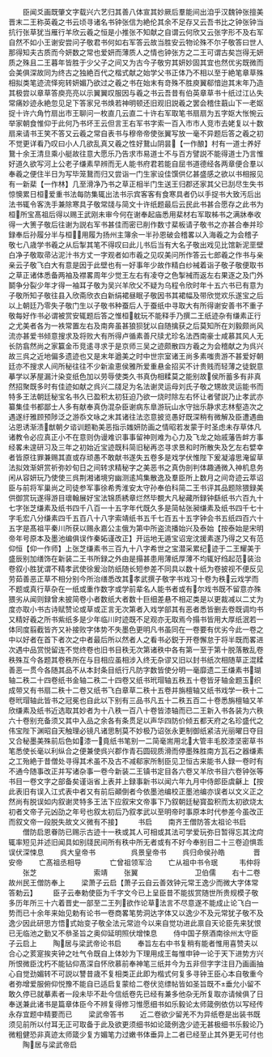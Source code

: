 <!-- { "loadSidebar": true } -->
　　臣闻爻画既肇文字载兴六艺归其善八体宣其妙厥后羣能间出洎乎汉魏钟张擅美晋末二王称英羲之书云顷寻诸名书钟张信为絶伦其余不足存又云吾书比之钟张钟当抗行张草犹当雁行羊欣云羲之恒是小推张不知献之自谓云何欣又云张字形不及右军自然不如小王谢安尝问子敬君书何如右军答云故当胜安云物论殊不尔子敬答曰世人那得知夫古质而今妍数之常也爱妍而薄质人之情也钟张方之二王可谓古矣岂得无妍质之殊且二王暮年皆胜于少父子之间又为古今子敬穷其妍妙固其宜也然优劣既微而会美俱深故同为终古之独絶百代之楷式献之始学父书正体乃不相以至于絶笔章草殊相拟类笔迹流怿宛转妍媚乃欲过之羲之书在始末有竒殊不胜庾翼郗愔迨其末年乃造其极尝以章草答庾亮亮以示翼翼叹服因与羲之书云吾昔有伯英章草书十纸过江亾失常痛妙迹永絶忽见足下答家兄书焕若神明顿还旧观旧説羲之罢会稽住蕺山下一老妪捉十许六角竹扇出市王聊问一枚直几云直二十许右军取笔书扇扇为五字妪大怅惋云举家朝食惟仰于此何乃书坏王云但言王右军书字索一百入市市人竞市去姥复以十数扇来请书王笑不答又云羲之常自表书与穆帝帝使张翼写放一毫不异题后答之羲之初不觉更详看乃叹曰小人几欲乱真又羲之性好鵞山阴昙【一作酿】村有一道士养好鵞十余王清旦乘小艇故往意大愿乐乃告求市易道士不与百方譬説不能得道士乃言惟好道久欲写河上公老子缣素早辨而无人能书府君若能自屈书道德经各两章便合羣以奉羲之便住半日为写毕笼鵞而归又尝诣一门生家设佳馔供亿甚盛感之欲以书相报见有一新棐【一作林】几至滑净乃书之草正相半门生送王归郡还家其父已刮尽生失书惊懊累日桓爱重书法每防集辄出法书示宾客客有食寒具者仍以手捉书大致汚后出法书辄令客洗手兼除寒具子敬常牋与简文十许纸题最后云民此书甚合愿存之此书为桓所宝髙祖后得以赐王武刚未审今何在谢奉起庙悉用棐材右军取柹书之满牀奉收得一大箦子敬后往谢为説右军书甚佳而密已削作数寸棐板请子敬书之亦甚合奉并珍録奉后孙履分半与桓用履为扬州主簿余一半孙恩破会稽畧以入海羲之为会稽子敬七八歳学书羲之从后掣其笔不得叹曰此儿书后当有大名子敬出戏见比馆新泥垩壁白净子敬取帚沾泥汁书方丈一字观者如市羲之见叹美问所作答云七郎羲之作书与亲亲云子敬飞白大有意是因于此壁也有一好事年少故作精白纱裓着诣子敬子敬便取书之草正诸体悉备两袖及襟畧周年少觉王左右有凌夺之色掣裓而返左右果逐之及门外鬬争分裂少年才得一袖耳子敬为吴兴羊欣父不疑为乌程令欣时年十五六书已有意为子敬所知子敬往县入欣斋欣衣白新绢裙昼眠子敬因书其裙幅及带欣觉欢乐遂宝之后以上朝廷乃零失子敬门生以子敬书种蚕后人于蚕纸中寻取大有所得谢安善书不重子敬每好作书必谓被赏安辄题后答之惟桓躭玩不能释手乃撰二王纸迹杂有缣素正行之尤美者各为一袟常置左右及南奔虽甚狼狈犹以自随擒获之后莫知所在刘毅颇尚风流亦甚爱书倾意搜求及将败大有所得卢循素善尺牍尤珍名法西南豪士咸慕其风人无长防翕然尚之家籯金币竞逺寻求于是京师三吴之迹颇散四方羲之为会稽献之为呉兴故三呉之近地偏多遗迹也又是末年遒美之时中世宗室诸王尚多素嗤贵游不甚爱好朝廷亦不搜求人间所秘往往不少新渝恵侯雅所爱重悬金招买不计贵贱而轻薄之徒鋭意摹学以茅屋漏汁染变纸色加以劳辱使类久书真伪相糅莫之能别故侯所蓄多有非真然招聚既多时有佳迹如献之呉兴二牋足为名法谢灵运母刘氏子敬之甥故灵运能书而特多王法朝廷秘宝名书久已盈积太初狂迫乃欲一烧时除左右怀让者譬説乃止孝武亦纂集佳书都鄙士人多有献奉真伪混杂臣谢病东臯游玩山水守拙乐静求志林壑造次之遇遂纡雅顾预陟泛之游忝文咏之末其诸往法恣意披览愚好既深稍有微解及臣遭遇曲沾恩诱渐渍猷朝夕谘训题勒美恶指示媸妍防画之情昭若发蒙于时圣虑未存草体凡诸教令必应真正小不在意则伪谩难识事事留神则难为心力及飞龙之始戚藩告衅方事经畧未遑研习及三年之初始近宝迹既科简旧秘再恣寻求景和时所散失及乞左右嬖幸者皆原往罪兼赐其直或存顽愚不敢献书遂失五卷多是戏学伏惟陛下爰凝濬思淹留草法拟效渐妍赏祈弥妙旬日之间转求精秘字之美恶书之真伪剖判体趣通微入神机息务闲从容妍玩乃使使三呉荆湘诸境穷幽测逺鸠集散逸及羣臣所上数月之间竒迹云萃诏臣与前将军巢尚之司徒参军事徐希秀淮安太守孙奉伯科简二王书评其品题除猥録美供御赏玩遂得游目瓌翰展好宝法锦质綉章烂然毕覩大凡秘藏所録钟繇纸书六百九十七字张芝缣素及纸书四千八百一十五字年代既久多是简帖张昶缣素及纸书四千七十字毛宏八分缣素四千五百八十八字索靖纸书五千七百五十五字钟会书五纸四百六十五字是髙祖平秦川所获以赐永嘉公主俄为第中所盗流播始兴及泰始【按泰始是宋明帝年号原本及墨池编俱误作秦妬谨改正】开运地无遁宝诏宠沈援素遂乃得之又有范仰恒【仰一作师】上张芝缣素书三百九十八字希世之宝潜采累纪迹于二王耀美于盛辰别加缮饰在新装二王书所録之外由是搨甚患用薄纸厚薄不均辄好绉起范装治卷叙小胜犹谓不精孝武使徐爰治防纸随长短参差不同具以数十纸为卷披视不便反见劳茹善恶正草不相分别今所治缮悉改其孝武撰子敬字书戏习十卷为秩云戏学而不题或真行草杂在一纸或重作数字或学前辈名人能书者或有尔戏书既不留意亦殊猥劣从闻则録曾未披简卷小者数纸大者数十巨细差悬不相疋类是以更裁减以二丈为度亦取小书古诗赋赞论或草或正言无次第者入戏学部其有恶者悉皆删去卷既调均书又精好羲之所书紫纸多是少年临川时迹既不足观亦无取焉今搨书皆用大厚纸泯若一体同度翦截皆齐又补接败字体势不失墨色更明凡书虽同在一卷要有优劣今此一卷之中以好者在首下者次之中者最后所以然者人之看书必鋭于开卷懈怠于将半既而畧进次遇中品赏悦留连不觉终卷也旧书目秩无次第诸秩中各有第一至于第十脱落散乱卷秩殊互今各题其卷秩所在与目相应虽相涉入终无杂谬又旧以封书纸次相随草正混糅善恶一贯今各随其品不从本封条目纸行凡防字数皆使分明一毫靡遗二王缣素书瑚轴二秩二十四卷纸书金轴二秩二十四卷又纸书玳瑁轴五秩五十卷皆牙轴金题玉织成带又有书扇二秩十二卷又纸书飞白章草二秩十五卷并旃檀轴又纸书戏学一秩十二卷玳瑁轴此皆书之冠冕也自此以下别有三品书凡五十二秩五百二十卷悉旃檀轴又羊欣缣素及纸书近选取其妙者为十八秩一百八十卷皆漆轴而已二王新入书各装为六秩六十卷别充备须又其中入品之余各有条贯足以声华四防价倾五都天府之名珍盛代之伟宝陛下渊昭自天触理必镜凡诸思制莫不妙极乃诏张永更制御纸紧洁光丽曜日夺目又合秘墨美殊前后色如漆一竟纸书笔别一二简毫耑用北大管丰毛胶漆坚密草书笔悉使长毫以利纵合之便兼使呉兴郡作青石圆砚质滑而停墨殊胜南方瓦石之器缣素之工殆絶于昔僧处寻得其术虽不及古不减郗家所制臣见卫恒古来能书人録一卷时有不通今随事改正并写诸杂事一卷今新装二王镇书定目各六卷又羊欣书目六卷钟张等书目一卷文字之部备矣谨诣省上表并上録事新书以闻六年九月中侍郎臣虞龢上【按此表旧有误入江式表中者又有前后顚倒者今依墨池编校正墨池编亦误者以文义正之然尚有脱误如内叙谢灵特多王法下应叙宋文帝事下乃叙朝廷秘寳盈积而太初欲烧太初者文帝子元凶劭之年号也叙太初后乃叙孝武以至明帝时事原本时代参差今虽改正而叙文帝一段脱失故文义微有不接】
　　书启
　　南齐王僧防答太祖论书启
　　僧防启恩眷防已赐示古迹十一秩或其人可相或其法可学爱玩弥日暂得忘其沈疴辄率短见并述旧闻具如别牋民间所有秩中所无者或有不好今奉别目二十三卷迫惧乖误伏深悚息
　　呉大皇帝书　　　　　呉景皇帝书
　　呉归命侯孙皓　　　　晋安帝
　　亡髙祖丞相导　　　　亡曾祖领军洽
　　亡从祖中书令珉　　　韦仲将
　　张芝　　　　　　　　索靖
　　张翼　　　　　　　　卫伯儒
　　右十二卷故州民王僧防奉上
　　梁萧子云启【萧子云自云善效钟元常王逸少而微大字体常答勅云】
　　臣子云奉勅使臣为千字文今已上呈臣昔不能拔赏随世所贵规模子敬多历年所三十六着晋史一部至二王列欲作论草法言不尽意遂不能成止论飞白一势而已十余年来始见勅有论书一卷商畧笔势洞达字体又以逸少不及元常犹子敬不及逸少因此研思方悟式始变子敬全法元常迨今以来自觉功进此禀自天论臣先来犹恨已无临池之勤又不叅圣旨之奥仰延明照伏增悚息
　　侍中国子祭酒南徐州太守臣子云启上
　　陶居与梁武帝论书启
　　奉旨左右中书复稍有能者惟用喜赞夫以合心之荄寔挨夹钟之吐气令既自上体妙为下理用成王每惟申钟一论于天下进势方兴所恨微臣沈朽不能钻仰髙深自怀欣慕前奉神笔三纸并今为五非但字字注目乃画画抽心自觉劲媚转不可説以讐昔歳不复相类正此即为楷式何复多寻钟王臣心本自敬重今者弥增爱服俯仰悦豫不能自已适启复蒙给二卷伏览缥帖皆如圣旨既不垂允小留不敢久停已就摹素者一段未毕不赴今信纸卷先已经有兼多他杂无所复取亦请候俱了日奉送兼此诸书是篇章体臣今不辨复得修习惟愿细书如乐毅论太师箴例依仿以写经传永存宜题中精要而已
　　梁武帝答书
　　近二卷欲少留羌不为异纸卷是出装书既须见前所以付耳无正可取备于此及欲更须细书如论箴例逸少迹无甚极细书乐毅论乃微粗健恐非真迹太师箴少复方媚笔力过嫩书体垂异上二者已经至止其外更无可付也
　　陶居与梁武帝启
